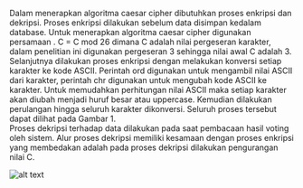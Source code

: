 Dalam menerapkan algoritma caesar cipher dibutuhkan proses enkripsi dan dekripsi. Proses enkripsi dilakukan sebelum data disimpan kedalam database. Untuk menerapkan algoritma caesar cipher digunakan persamaan . C = C mod 26  dimana C adalah nilai pergeseran karakter, dalam penelitian ini digunakan pergeseran 3 sehingga nilai awal C adalah 3. Selanjutnya dilakukan proses enkripsi dengan melakukan konversi setiap karakter ke kode ASCII. Perintah ord digunakan untuk mengambil nilai ASCII dari karakter, perintah chr digunakan untuk mengubah kode ASCII ke karakter. Untuk memudahkan perhitungan nilai ASCII maka setiap karakter akan diubah menjadi huruf besar atau uppercase. Kemudian dilakukan perulangan hingga seluruh karakter dikonversi. Seluruh proses tersebut dapat dilihat pada Gambar 1.  
Proses dekripsi terhadap data dilakukan pada saat pembacaan hasil voting oleh sistem. Alur proses dekripsi memiliki kesamaan dengan proses enkripsi yang membedakan adalah pada proses dekripsi dilakukan pengurangan nilai C. 


![alt text](https://github.com/farhans9/KIJ/assets/149062286/3d4eebbc-760c-43ed-b297-3e5e230df62f?raw=true)
